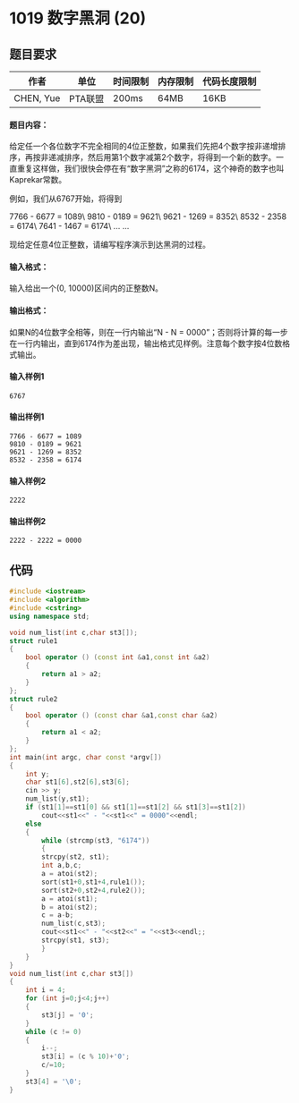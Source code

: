 # 1019 数字黑洞 (20)

## 题目要求
作者| 单位 | 时间限制 | 内存限制 | 代码长度限制|
-------- | --- | ---| --- | ---- |
CHEN, Yue |PTA联盟 |200ms | 64MB| 16KB

#### 题目内容：

给定任一个各位数字不完全相同的4位正整数，如果我们先把4个数字按非递增排序，再按非递减排序，然后用第1个数字减第2个数字，将得到一个新的数字。一直重复这样做，我们很快会停在有“数字黑洞”之称的6174，这个神奇的数字也叫Kaprekar常数。

例如，我们从6767开始，将得到

7766 - 6677 = 1089\ 9810 - 0189 = 9621\ 9621 - 1269 = 8352\ 8532 - 2358 = 6174\ 7641 - 1467 = 6174\ ... ...

现给定任意4位正整数，请编写程序演示到达黑洞的过程。

#### 输入格式：

输入给出一个(0, 10000)区间内的正整数N。


#### 输出格式：
如果N的4位数字全相等，则在一行内输出“N - N = 0000”；否则将计算的每一步在一行内输出，直到6174作为差出现，输出格式见样例。注意每个数字按4位数格式输出。

#### 输入样例1
```
6767
```
#### 输出样例1
```
7766 - 6677 = 1089
9810 - 0189 = 9621
9621 - 1269 = 8352
8532 - 2358 = 6174
```

#### 输入样例2
```
2222
```
#### 输出样例2
```
2222 - 2222 = 0000
```

## 代码
```c++
#include <iostream>
#include <algorithm>
#include <cstring>
using namespace std;

void num_list(int c,char st3[]);
struct rule1
{
	bool operator () (const int &a1,const int &a2)
	{
		return a1 > a2;
	}
};
struct rule2
{
	bool operator () (const char &a1,const char &a2)
	{
		return a1 < a2;
	}
};
int main(int argc, char const *argv[])
{
	int y;
	char st1[6],st2[6],st3[6];
	cin >> y;
	num_list(y,st1);
	if (st1[1]==st1[0] && st1[1]==st1[2] && st1[3]==st1[2])
		cout<<st1<<" - "<<st1<<" = 0000"<<endl;
	else
	{
	    while (strcmp(st3, "6174"))
	    {
        strcpy(st2, st1);
        int a,b,c;
        a = atoi(st2);
        sort(st1+0,st1+4,rule1());
        sort(st2+0,st2+4,rule2());
        a = atoi(st1);
        b = atoi(st2);
        c = a-b;
        num_list(c,st3);
        cout<<st1<<" - "<<st2<<" = "<<st3<<endl;;
        strcpy(st1, st3);
	    }
	}
}
void num_list(int c,char st3[])
{
	int i = 4;
	for (int j=0;j<4;j++)
	{
		st3[j] = '0';
	}
	while (c != 0)
	{
		i--;	
		st3[i] = (c % 10)+'0';
		c/=10;	
	}
	st3[4] = '\0';
}
```

